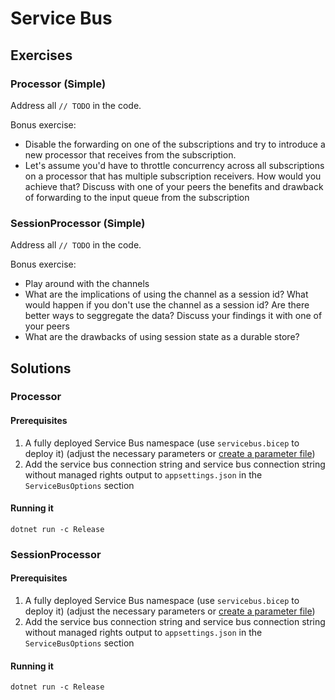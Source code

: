 # Service Bus

## Exercises

### Processor (Simple)

Address all `// TODO` in the code.

Bonus exercise:
- Disable the forwarding on one of the subscriptions and try to introduce a new processor that receives from the subscription.
- Let's assume you'd have to throttle concurrency across all subscriptions on a processor that has multiple subscription receivers. How would you achieve that? Discuss with one of your peers the benefits and drawback of forwarding to the input queue from the subscription

### SessionProcessor (Simple)

Address all `// TODO` in the code.

Bonus exercise:
- Play around with the channels
- What are the implications of using the channel as a session id? What would happen if you don't use the channel as a session id? Are there better ways to seggregate the data? Discuss your findings it with one of your peers
- What are the drawbacks of using session state as a durable store?

## Solutions

### Processor

#### Prerequisites

1. A fully deployed Service Bus namespace (use `servicebus.bicep` to deploy it) (adjust the necessary parameters or [create a parameter file](https://learn.microsoft.com/en-us/azure/azure-resource-manager/bicep/parameter-files))
1. Add the service bus connection string and service bus connection string without managed rights output to `appsettings.json` in the `ServiceBusOptions` section

#### Running it

`dotnet run -c Release`

### SessionProcessor

#### Prerequisites

1. A fully deployed Service Bus namespace (use `servicebus.bicep` to deploy it) (adjust the necessary parameters or [create a parameter file](https://learn.microsoft.com/en-us/azure/azure-resource-manager/bicep/parameter-files))
1. Add the service bus connection string and service bus connection string without managed rights output to `appsettings.json` in the `ServiceBusOptions` section

#### Running it

`dotnet run -c Release`